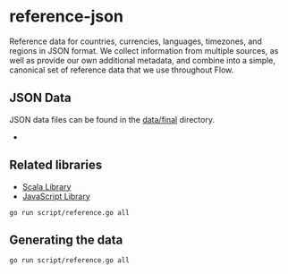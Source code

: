 # reference-json

Reference data for countries, currencies, languages, timezones, and
regions in JSON format. We collect information from multiple sources,
as well as provide our own additional metadata, and combine into a
simple, canonical set of reference data that we use throughout Flow.

## JSON Data

JSON data files can be found in the
[data/final](/flowcommerce/json-reference/tree/master/data/final)
directory.

  - 


## Related libraries

  - [Scala Library](/flowcommerce/lib-reference-scala)
  - [JavaScript Library](/flowcommerce/lib-reference-javascript)

  `go run script/reference.go all`

## Generating the data

  `go run script/reference.go all`
